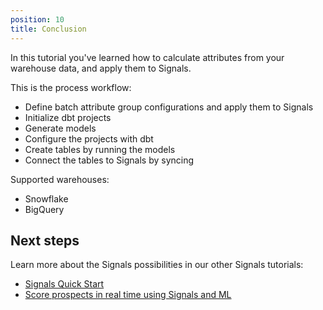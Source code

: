 ```yaml
---
position: 10
title: Conclusion
---
```


In this tutorial you've learned how to calculate attributes from your warehouse data, and apply them to Signals.

This is the process workflow:
* Define batch attribute group configurations and apply them to Signals
* Initialize dbt projects
* Generate models
* Configure the projects with dbt
* Create tables by running the models
* Connect the tables to Signals by syncing

Supported warehouses:
* Snowflake
* BigQuery

## Next steps

Learn more about the Signals possibilities in our other Signals tutorials:
* [Signals Quick Start](/tutorials/signals-quickstart/)
* [Score prospects in real time using Signals and ML](/tutorials/signals-ml-prospect-scoring/)
